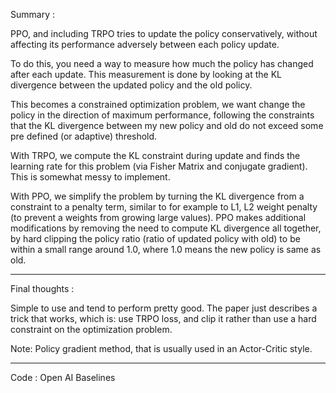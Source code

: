 Summary : 

PPO, and including TRPO tries to update the policy conservatively, without affecting its performance adversely between each policy update.

To do this, you need a way to measure how much the policy has changed after each update. This measurement is done by looking at the KL divergence between the updated policy and the old policy.

This becomes a constrained optimization problem, we want change the policy in the direction of maximum performance, following the constraints that the KL divergence between my new policy and old do not exceed some pre defined (or adaptive) threshold.

With TRPO, we compute the KL constraint during update and finds the learning rate for this problem (via Fisher Matrix and conjugate gradient). This is somewhat messy to implement.

With PPO, we simplify the problem by turning the KL divergence from a constraint to a penalty term, similar to for example to L1, L2 weight penalty (to prevent a weights from growing large values). PPO makes additional modifications by removing the need to compute KL divergence all together, by hard clipping the policy ratio (ratio of updated policy with old) to be within a small range around 1.0, where 1.0 means the new policy is same as old.

--------------

Final thoughts : 

Simple to use and tend to perform pretty good. The paper just describes a trick that works, which is: use TRPO loss, and clip it rather than use a hard constraint on the optimization problem.

Note: Policy gradient method, that is usually used in an Actor-Critic style. 

-------------

Code : Open AI Baselines
